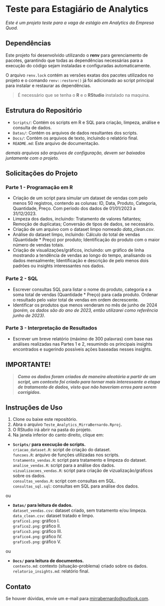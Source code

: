 # Teste para Estagiário de Analytics

*Este é um projeto teste para a vaga de estágio em Analytics da Empresa Quod.*

## Dependências

Este projeto foi desenvolvido utilizando o **renv** para gerenciamento de pacotes, garantindo que todas as dependências necessárias para a execução do código sejam instaladas e configuradas automaticamente.

O arquivo `renv.lock` contém as versões exatas dos pacotes utilizados no projeto e o comando `renv::restore()` já foi adicionado ao script principal para instalar e restaurar as dependências.

> É necessário que se tenha o **R** e o **RStudio** instalado na maquina.

## Estrutura do Repositório

-   `Scripts/`: Contém os scripts em R e SQL para criação, limpeza, análise e consulta de dados.
-   `Datas/`: Contém os arquivos de dados resultantes dos scripts.
-   `Docs/`: Contém os arquivos de texto, incluindo o relatório final.
-   `README.md`: Este arquivo de documentação.

*demais arquivos são arquivos de configuração, devem ser baixados juntamente com o projeto.*

## Solicitações do Projeto

### Parte 1 - Programação em R

-   Criação de um script para simular um dataset de vendas com pelo menos 50 registros, contendo as colunas: ID, Data, Produto, Categoria, Quantidade, Preço. Com período dos dados de 01/01/2023 a 31/12/2023.
-   Limpeza dos dados, incluindo: Tratamento de valores faltantes; Remoção de duplicatas; Conversão de tipos de dados, se necessário.
-   Criação de um arquivo com o dataset limpo nomeado *data_clean.csv*.
-   Análise do dataset limpo, incluindo: Cálculo do total de vendas (Quantidade \* Preço) por produto; Identificação do produto com o maior número de vendas totais.
-   Criação de visualizações/gráficos, incluindo: um gráfico de linha mostrando a tendência de vendas ao longo do tempo, analisando os dados mensalmente; Identificação e descrição de pelo menos dois padrões ou insights interessantes nos dados.

### Parte 2 - SQL

-   Escrever consultas SQL para listar o nome do produto, categoria e a soma total de vendas (Quantidade \* Preço) para cada produto. Ordenar o resultado pelo valor total de vendas em ordem decrescente.
-   Identificar os produtos que menos venderam no mês de junho de 2024 *(porém, os dados são do ano de 2023, então utilizarei como referência junho de 2023)*.

### Parte 3 - Interpretação de Resultados

-   Escrever um breve relatório (máximo de 300 palavras) com base nas análises realizadas nas Partes 1 e 2, resumindo os principais insights encontrados e sugerindo possíveis ações baseadas nesses insights.

## IMPORTANTE!

> ***Como os dados foram criados de maneira aleatória a partir de um script, um contexto foi criado para tornar mais interessante a etapa de tratamento de dados, visto que não haveriam erros para serem corrigidos.***

## Instruções de Uso

1.  Clone ou baixe este repositório.
2.  Abra o arquivo `Teste_Analytics_MirraBernardo.Rproj`.
3.  O RStudio irá abrir na pasta do projeto.
4.  Na janela inferior do canto direito, clique em:

-   **`Scripts/` para execução de scripts.**\
    `criacao_dataset.R`: script de criação do dataset.\
    `funcoes.R`: arquivo de funções utilizadas nos scripts.\
    `tratamento_vendas.R`: script para tratamento e limpeza do dataset.\
    `analise_vendas.R`: script para a análise dos dados.\
    `vizualizacoes_vendas.R`: script para criação de vizualização/gráficos sobre os dados.\
    `consultas_vendas.R`: script com consultas em SQL.\
    `consultas_sql.sql`: consultas em SQL para análise dos dados.

ou

-   **`Datas/` para leitura de dados.**\
    `dataset_vendas.csv`: dataset criado, sem tratamento e/ou limpeza.\
    `data_clean.csv`: dataset tratado e limpo.\
    `grafico1.png`: gráfico I.\
    `grafico2.png`: gráfico II.\
    `grafico3.png`: gráfico III.\
    `grafico4.png`: gráfico IV.\
    `grafico5.png`: gráfico V.

ou

-   **`Docs/` para leitura de documentos.**\
    `contexto.md`: contexto (situação-problema) criado sobre os dados.\
    `relatorio_insights.md`: relatório final.

## Contato

Se houver dúvidas, envie um e-mail para [mirrabernardo\@outlook.com](mailto:mirrabernardo@outlook.com).
